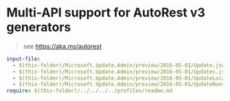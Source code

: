 # Multi-API support for AutoRest v3 generators

> see https://aka.ms/autorest

``` yaml
input-file:
  - $(this-folder)/Microsoft.Update.Admin/preview/2016-05-01/Update.json
  - $(this-folder)/Microsoft.Update.Admin/preview/2016-05-01/Updates.json
  - $(this-folder)/Microsoft.Update.Admin/preview/2016-05-01/UpdateLocations.json
  - $(this-folder)/Microsoft.Update.Admin/preview/2016-05-01/UpdateRuns.json
require: $(this-folder)/../../../../profiles/readme.md
```

